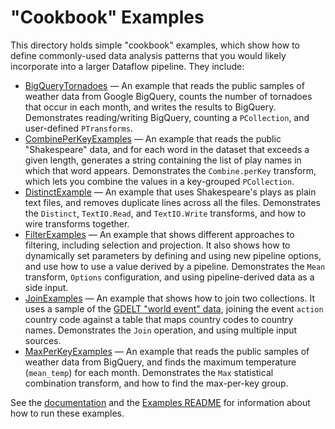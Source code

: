 <!--
    Licensed to the Apache Software Foundation (ASF) under one
    or more contributor license agreements.  See the NOTICE file
    distributed with this work for additional information
    regarding copyright ownership.  The ASF licenses this file
    to you under the Apache License, Version 2.0 (the
    "License"); you may not use this file except in compliance
    with the License.  You may obtain a copy of the License at

      http://www.apache.org/licenses/LICENSE-2.0

    Unless required by applicable law or agreed to in writing,
    software distributed under the License is distributed on an
    "AS IS" BASIS, WITHOUT WARRANTIES OR CONDITIONS OF ANY
    KIND, either express or implied.  See the License for the
    specific language governing permissions and limitations
    under the License.
-->

# "Cookbook" Examples

This directory holds simple "cookbook" examples, which show how to define
commonly-used data analysis patterns that you would likely incorporate into a
larger Dataflow pipeline. They include:

 <ul>
  <li><a href="https://github.com/apache/beam/blob/master/examples/java/src/main/java/org/apache/beam/examples/cookbook/BigQueryTornadoes.java">BigQueryTornadoes</a>
  &mdash; An example that reads the public samples of weather data from Google
  BigQuery, counts the number of tornadoes that occur in each month, and
  writes the results to BigQuery. Demonstrates reading/writing BigQuery,
  counting a <code>PCollection</code>, and user-defined <code>PTransforms</code>.</li>
  <li><a href="https://github.com/apache/beam/blob/master/examples/java/src/main/java/org/apache/beam/examples/cookbook/CombinePerKeyExamples.java">CombinePerKeyExamples</a>
  &mdash; An example that reads the public &quot;Shakespeare&quot; data, and for
  each word in the dataset that exceeds a given length, generates a string
  containing the list of play names in which that word appears.
  Demonstrates the <code>Combine.perKey</code>
  transform, which lets you combine the values in a key-grouped
  <code>PCollection</code>.
  </li>
  <li><a href="https://github.com/apache/beam/blob/master/examples/java/src/main/java/org/apache/beam/examples/cookbook/DistinctExample.java">DistinctExample</a>
  &mdash; An example that uses Shakespeare's plays as plain text files, and
  removes duplicate lines across all the files. Demonstrates the
  <code>Distinct</code>, <code>TextIO.Read</code>,
  and <code>TextIO.Write</code> transforms, and how to wire transforms together.
  </li>
  <li><a href="https://github.com/apache/beam/blob/master/examples/java/src/main/java/org/apache/beam/examples/cookbook/FilterExamples.java">FilterExamples</a>
  &mdash; An example that shows different approaches to filtering, including
  selection and projection. It also shows how to dynamically set parameters
  by defining and using new pipeline options, and use how to use a value derived
  by a pipeline. Demonstrates the <code>Mean</code> transform,
  <code>Options</code> configuration, and using pipeline-derived data as a side
  input.
  </li>
  <li><a href="https://github.com/apache/beam/blob/master/examples/java/src/main/java/org/apache/beam/examples/cookbook/JoinExamples.java">JoinExamples</a>
  &mdash; An example that shows how to join two collections. It uses a
  sample of the <a href="http://goo.gl/OB6oin">GDELT &quot;world event&quot;
  data</a>, joining the event <code>action</code> country code against a table
  that maps country codes to country names. Demonstrates the <code>Join</code>
  operation, and using multiple input sources.
  </li>
  <li><a href="https://github.com/apache/beam/blob/master/examples/java/src/main/java/org/apache/beam/examples/cookbook/MaxPerKeyExamples.java">MaxPerKeyExamples</a>
  &mdash; An example that reads the public samples of weather data from BigQuery,
  and finds the maximum temperature (<code>mean_temp</code>) for each month.
  Demonstrates the <code>Max</code> statistical combination transform, and how to
  find the max-per-key group.
  </li>
  </ul>

See the [documentation](http://beam.apache.org/get-started/quickstart/) and the [Examples
README](../../../../../../../../../README.md) for
information about how to run these examples.
